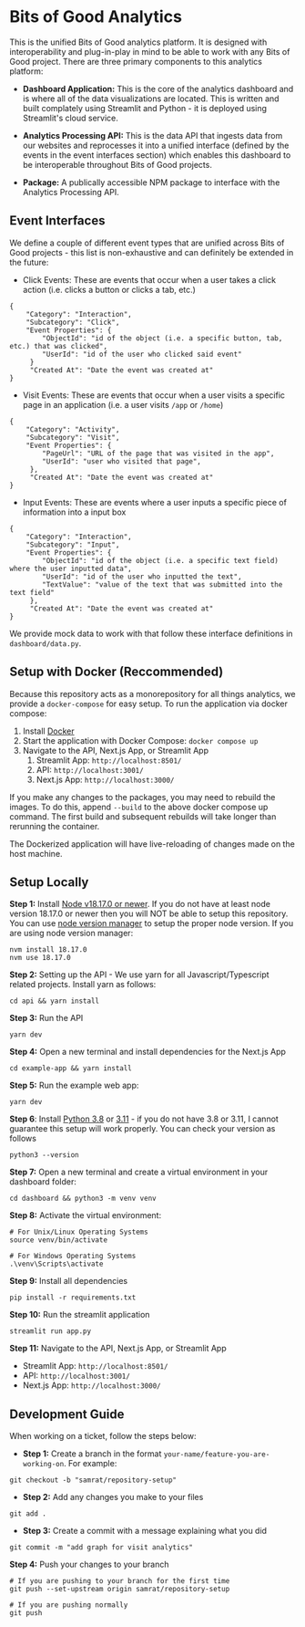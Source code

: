 # Bits of Good Analytics

This is the unified Bits of Good analytics platform. It is designed with interoperability and plug-in-play in mind to be able to work with any Bits of Good project. There are three primary components to this analytics platform:

- **Dashboard Application:** This is the core of the analytics dashboard and is where all of the data visualizations are located. This is written and built complately using Streamlit and Python - it is deployed using Streamlit's cloud service.

- **Analytics Processing API:** This is the data API that ingests data from our websites and reprocesses it into a unified interface (defined by the events in the event interfaces section) which enables this dashboard to be interoperable throughout Bits of Good projects.

- **Package:** A publically accessible NPM package to interface with the Analytics Processing API.
## Event Interfaces

We define a couple of different event types that are unified across Bits of Good projects - this list is non-exhaustive and can definitely be extended in the future:
- Click Events: These are events that occur when a user takes a click action (i.e. clicks a button or clicks a tab, etc.)
```
{
    "Category": "Interaction",
    "Subcategory": "Click",
    "Event Properties": {
        "ObjectId": "id of the object (i.e. a specific button, tab, etc.) that was clicked",
        "UserId": "id of the user who clicked said event"
     }
     "Created At": "Date the event was created at"
}
```
- Visit Events: These are events that occur when a user visits a specific page in an application (i.e. a user visits `/app` or `/home`)
```
{
    "Category": "Activity",
    "Subcategory": "Visit",
    "Event Properties": {
        "PageUrl": "URL of the page that was visited in the app",
        "UserId": "user who visited that page",
     },
     "Created At": "Date the event was created at"
}
```
- Input Events: These are events where a user inputs a specific piece of information into a input box 
```
{
    "Category": "Interaction",
    "Subcategory": "Input",
    "Event Properties": {
        "ObjectId": "id of the object (i.e. a specific text field) where the user inputted data",
        "UserId": "id of the user who inputted the text",
        "TextValue": "value of the text that was submitted into the text field"
     },
     "Created At": "Date the event was created at"
}
```

We provide mock data to work with that follow these interface definitions in `dashboard/data.py`.

## Setup with Docker (Reccommended)
Because this repository acts as a monorepository for all things analytics, we provide a `docker-compose` for easy setup. To run the application via docker compose:
1. Install [Docker](https://docs.docker.com/engine/install/)
2. Start the application with Docker Compose: `docker compose up`
3. Navigate to the API, Next.js App, or Streamlit App
   1. Streamlit App: `http://localhost:8501/`
   2. API: `http://localhost:3001/`
   3. Next.js App: `http://localhost:3000/`


If you make any changes to the packages, you may need to rebuild the images. To do this, append `--build` to the above docker compose up command. The first build and subsequent rebuilds will take longer than rerunning the container.

The Dockerized application will have live-reloading of changes made on the host machine.

## Setup Locally
**Step 1:** Install [Node v18.17.0 or newer](https://nodejs.org/en/download/current). If you do not have at least node version 18.17.0 or newer then you will NOT be able to setup this repository. You can use [node version manager](https://github.com/nvm-sh/nvm) to setup the proper node version. If you are using node version manager:
```
nvm install 18.17.0
nvm use 18.17.0
```
**Step 2:** Setting up the API - We use yarn for all Javascript/Typescript related projects. Install yarn as follows:
```
cd api && yarn install
```
**Step 3:** Run the API
```
yarn dev
```
**Step 4:** Open a new terminal and install dependencies for the Next.js App
```
cd example-app && yarn install
```
**Step 5:** Run the example web app:
```
yarn dev
```
**Step 6**: Install [Python 3.8](https://www.python.org/downloads/release/python-380/) or [3.11](https://www.python.org/downloads/release/python-3110/) - if you do not have 3.8 or 3.11, I cannot guarantee this setup will work properly. You can check your version as follows
```
python3 --version
```
**Step 7:** Open a new terminal and create a virtual environment in your dashboard folder:
```
cd dashboard && python3 -m venv venv
```
**Step 8:** Activate the virtual environment:
```
# For Unix/Linux Operating Systems
source venv/bin/activate 

# For Windows Operating Systems
.\venv\Scripts\activate
```
**Step 9:** Install all dependencies
```
pip install -r requirements.txt
```
**Step 10:** Run the streamlit application
```
streamlit run app.py
```
**Step 11:** Navigate to the API, Next.js App, or Streamlit App
   - Streamlit App: `http://localhost:8501/`
   - API: `http://localhost:3001/`
   - Next.js App: `http://localhost:3000/`

## Development Guide
When working on a ticket, follow the steps below:
- **Step 1:** Create a branch in the format `your-name/feature-you-are-working-on`. For example:
```
git checkout -b "samrat/repository-setup"
```
- **Step 2:** Add any changes you make to your files
```
git add .
```
- **Step 3:** Create a commit with a message explaining what you did
```
git commit -m "add graph for visit analytics"
```
**Step 4:** Push your changes to your branch
```
# If you are pushing to your branch for the first time
git push --set-upstream origin samrat/repository-setup

# If you are pushing normally
git push
```
